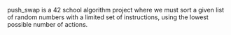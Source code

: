 push_swap is a 42 school algorithm project where we must sort a given list of random numbers with a limited set of instructions, using the lowest possible number of actions.
